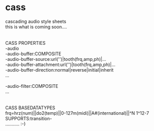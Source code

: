 # cass
cascading audio style sheets<br/>
this is what is coming soon....<br/>
<br/><br/>
CASS PROPERTIES<br/>
-audio<br/>
-audio-buffer:COMPOSITE<br/>
-audio-buffer-source:url('')|tooth(frq,amp,ph)|...<br/>
-audio-buffer-attachment:url('')|tooth(frq,amp,ph)|...<br/>
-audio-buffer-direction:normal|reverse|initial|inherit<br/>
...<br/><br/>
-audio-filter:COMPOSITE<br/>
...<br/><br/><br/>
CASS BASEDATATYPES<br/>
frq=hrz(num)||do2(temp)||0-127m(midi)||A#(international)||^N    1^12-7				SUPPORTS:transition-<br/>
...........
:-)
